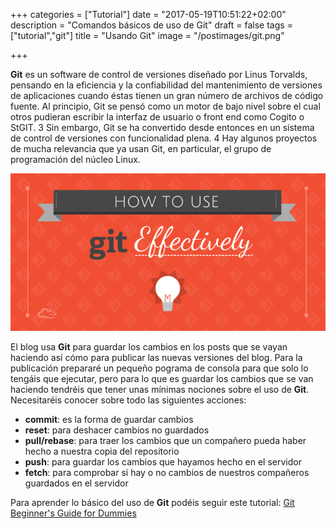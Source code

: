 +++
categories = ["Tutorial"]
date = "2017-05-19T10:51:22+02:00"
description = "Comandos básicos de uso de Git"
draft = false
tags = ["tutorial","git"]
title = "Usando Git"
image = "/postimages/git.png"

+++

**Git** es un software de control de versiones diseñado por Linus Torvalds, pensando en la eficiencia y la
confiabilidad del mantenimiento de versiones de aplicaciones cuando éstas tienen un gran número de archivos
de código fuente. Al principio, Git se pensó como un motor de bajo nivel sobre el cual otros pudieran escribir
la interfaz de usuario o front end como Cogito o StGIT. 3 Sin embargo, Git se ha convertido desde entonces en
un sistema de control de versiones con funcionalidad plena. 4 Hay algunos proyectos de mucha relevancia que
ya usan Git, en particular, el grupo de programación del núcleo Linux.

![Cómo usar Git](/postimages/git.png)

El blog usa **Git** para guardar los cambios en los posts que se vayan haciendo así cómo para publicar las nuevas
versiones del blog. Para la publicación prepararé un pequeño pograma de consola para que solo lo tengáis que ejecutar,
pero para lo que es guardar los cambios que se van haciendo tendréis que tener unas mínimas nociones sobre el uso de **Git**.
Necesitaréis conocer sobre todo las siguientes acciones:

- **commit**: es la forma de guardar cambios
- **reset**: para deshacer cambios no guardados
- **pull/rebase**: para traer los cambios que un compañero pueda haber hecho a nuestra copia del repositorio
- **push**: para guardar los cambios que hayamos hecho en el servidor
- **fetch**: para comprobar si hay o no cambios de nuestros compañeros guardados en el servidor

Para aprender lo básico del uso de **Git** podéis seguir este tutorial: [Git Beginner's Guide for Dummies](https://backlogtool.com/git-guide/en/)
